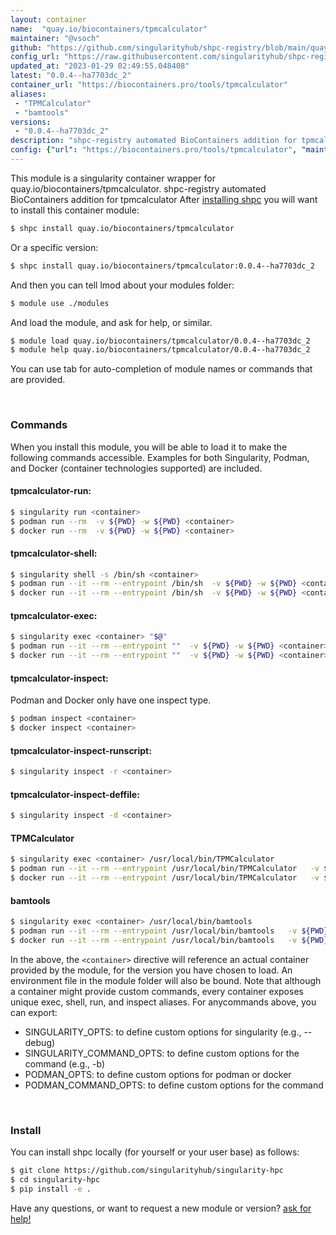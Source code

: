 ```yaml
---
layout: container
name:  "quay.io/biocontainers/tpmcalculator"
maintainer: "@vsoch"
github: "https://github.com/singularityhub/shpc-registry/blob/main/quay.io/biocontainers/tpmcalculator/container.yaml"
config_url: "https://raw.githubusercontent.com/singularityhub/shpc-registry/main/quay.io/biocontainers/tpmcalculator/container.yaml"
updated_at: "2023-01-29 02:49:55.048408"
latest: "0.0.4--ha7703dc_2"
container_url: "https://biocontainers.pro/tools/tpmcalculator"
aliases:
 - "TPMCalculator"
 - "bamtools"
versions:
 - "0.0.4--ha7703dc_2"
description: "shpc-registry automated BioContainers addition for tpmcalculator"
config: {"url": "https://biocontainers.pro/tools/tpmcalculator", "maintainer": "@vsoch", "description": "shpc-registry automated BioContainers addition for tpmcalculator", "latest": {"0.0.4--ha7703dc_2": "sha256:ebb1671f09de2449f89efd4a1c92650f1bdf51952cf3e4b243f995c835e4fd3e"}, "tags": {"0.0.4--ha7703dc_2": "sha256:ebb1671f09de2449f89efd4a1c92650f1bdf51952cf3e4b243f995c835e4fd3e"}, "docker": "quay.io/biocontainers/tpmcalculator", "aliases": {"TPMCalculator": "/usr/local/bin/TPMCalculator", "bamtools": "/usr/local/bin/bamtools"}}
---
```


This module is a singularity container wrapper for quay.io/biocontainers/tpmcalculator.
shpc-registry automated BioContainers addition for tpmcalculator
After [installing shpc](#install) you will want to install this container module:


```bash
$ shpc install quay.io/biocontainers/tpmcalculator
```

Or a specific version:

```bash
$ shpc install quay.io/biocontainers/tpmcalculator:0.0.4--ha7703dc_2
```

And then you can tell lmod about your modules folder:

```bash
$ module use ./modules
```

And load the module, and ask for help, or similar.

```bash
$ module load quay.io/biocontainers/tpmcalculator/0.0.4--ha7703dc_2
$ module help quay.io/biocontainers/tpmcalculator/0.0.4--ha7703dc_2
```

You can use tab for auto-completion of module names or commands that are provided.

<br>

### Commands

When you install this module, you will be able to load it to make the following commands accessible.
Examples for both Singularity, Podman, and Docker (container technologies supported) are included.

#### tpmcalculator-run:

```bash
$ singularity run <container>
$ podman run --rm  -v ${PWD} -w ${PWD} <container>
$ docker run --rm  -v ${PWD} -w ${PWD} <container>
```

#### tpmcalculator-shell:

```bash
$ singularity shell -s /bin/sh <container>
$ podman run --it --rm --entrypoint /bin/sh  -v ${PWD} -w ${PWD} <container>
$ docker run --it --rm --entrypoint /bin/sh  -v ${PWD} -w ${PWD} <container>
```

#### tpmcalculator-exec:

```bash
$ singularity exec <container> "$@"
$ podman run --it --rm --entrypoint ""  -v ${PWD} -w ${PWD} <container> "$@"
$ docker run --it --rm --entrypoint ""  -v ${PWD} -w ${PWD} <container> "$@"
```

#### tpmcalculator-inspect:

Podman and Docker only have one inspect type.

```bash
$ podman inspect <container>
$ docker inspect <container>
```

#### tpmcalculator-inspect-runscript:

```bash
$ singularity inspect -r <container>
```

#### tpmcalculator-inspect-deffile:

```bash
$ singularity inspect -d <container>
```


#### TPMCalculator

```bash
$ singularity exec <container> /usr/local/bin/TPMCalculator
$ podman run --it --rm --entrypoint /usr/local/bin/TPMCalculator   -v ${PWD} -w ${PWD} <container> -c " $@"
$ docker run --it --rm --entrypoint /usr/local/bin/TPMCalculator   -v ${PWD} -w ${PWD} <container> -c " $@"
```


#### bamtools

```bash
$ singularity exec <container> /usr/local/bin/bamtools
$ podman run --it --rm --entrypoint /usr/local/bin/bamtools   -v ${PWD} -w ${PWD} <container> -c " $@"
$ docker run --it --rm --entrypoint /usr/local/bin/bamtools   -v ${PWD} -w ${PWD} <container> -c " $@"
```



In the above, the `<container>` directive will reference an actual container provided
by the module, for the version you have chosen to load. An environment file in the
module folder will also be bound. Note that although a container
might provide custom commands, every container exposes unique exec, shell, run, and
inspect aliases. For anycommands above, you can export:

 - SINGULARITY_OPTS: to define custom options for singularity (e.g., --debug)
 - SINGULARITY_COMMAND_OPTS: to define custom options for the command (e.g., -b)
 - PODMAN_OPTS: to define custom options for podman or docker
 - PODMAN_COMMAND_OPTS: to define custom options for the command

<br>

### Install

You can install shpc locally (for yourself or your user base) as follows:

```bash
$ git clone https://github.com/singularityhub/singularity-hpc
$ cd singularity-hpc
$ pip install -e .
```

Have any questions, or want to request a new module or version? [ask for help!](https://github.com/singularityhub/singularity-hpc/issues)